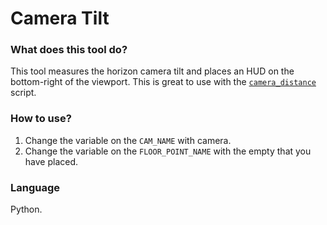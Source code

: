 # Camera Tilt

### What does this tool do?
This tool measures the horizon camera tilt and places an HUD on the bottom-right of the viewport.
This is great to use with the [`camera_distance`](../../camera_distance/) script.

### How to use?
1. Change the variable on the `CAM_NAME` with camera.
2. Change the variable on the `FLOOR_POINT_NAME` with the empty that you have placed.


### Language
Python.
